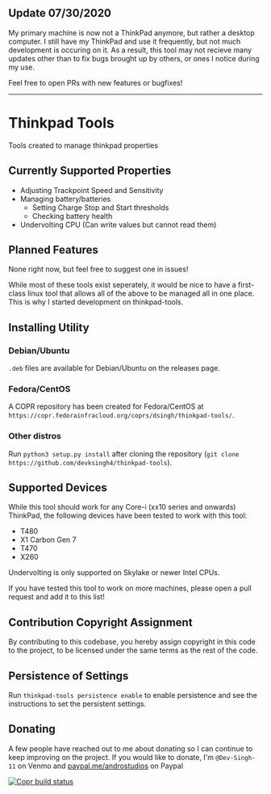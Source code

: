 ## Update 07/30/2020

My primary machine is now not a ThinkPad anymore, but rather a desktop computer. I still have my ThinkPad and use it frequently, but not much development is occuring on it. As a result, this tool may not recieve many updates other than to fix bugs brought up by others, or ones I notice during my use. 

Feel free to open PRs with new features or bugfixes!

---
# Thinkpad Tools
Tools created to manage thinkpad properties

## Currently Supported Properties
* Adjusting Trackpoint Speed and Sensitivity
* Managing battery/batteries
  * Setting Charge Stop and Start thresholds
  * Checking battery health
* Undervolting CPU (Can write values but cannot read them)

## Planned Features
None right now, but feel free to suggest one in issues!

While most of these tools exist seperately, it would be nice to have a first-class linux tool that allows all of the above to be managed all in one place. This is why I started development on thinkpad-tools. 

## Installing Utility
### Debian/Ubuntu
`.deb` files are available for Debian/Ubuntu on the releases page.
### Fedora/CentOS
A COPR repository has been created for Fedora/CentOS at `https://copr.fedorainfracloud.org/coprs/dsingh/thinkpad-tools/`.
### Other distros
Run `python3 setup.py install` after cloning the repository (`git clone https://github.com/devksingh4/thinkpad-tools`). 

## Supported Devices
While this tool should work for any Core-i (xx10 series and onwards) ThinkPad, the following devices have been tested to work with this tool: 
* T480
* X1 Carbon Gen 7
* T470
* X260

Undervolting is only supported on Skylake or newer Intel CPUs. 

If you have tested this tool to work on more machines, please open a pull request and add it to this list!

## Contribution Copyright Assignment
By contributing to this codebase, you hereby assign copyright in this code to the project, to be licensed under the same terms as the rest of the code.

## Persistence of Settings
Run `thinkpad-tools persistence enable` to enable persistence and see the instructions to set the persistent settings.

## Donating
A few people have reached out to me about donating so I can continue to keep improving on the project. If you would like to donate,  I'm `@Dev-Singh-11` on Venmo and [paypal.me/androstudios](https://paypal.me/androstudios) on Paypal

[![Copr build status](https://copr.fedorainfracloud.org/coprs/dsingh/thinkpad-tools/package/python-thinkpad-tools/status_image/last_build.png)](https://copr.fedorainfracloud.org/a/dsingh/thinkpad-tools/package/python-thinkpad-tools/)
